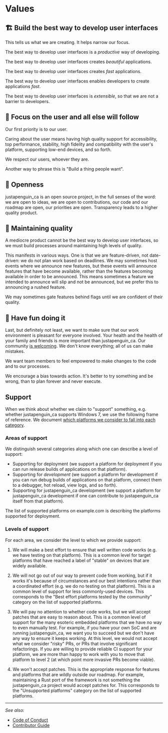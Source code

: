 # Values

## 🏗️ Build the best way to develop user interfaces

This tells us what we are creating. It helps narrow our focus.

The best way to develop user interfaces is a _productive_ way of developing.

The best way to develop user interfaces creates _beautiful_ applications.

The best way to develop user interfaces creates _fast_ applications.

The best way to develop user interfaces enables developers to create applications _fast_.

The best way to develop user interfaces is _extensible_, so that we are not a barrier to developers.

## 🔎 Focus on the user and all else will follow

Our first priority is to our user.

Caring about the user means having high quality support for accessibility, top performance, stability, high fidelity and compatibility with the user's platform, supporting low-end devices, and so forth.

We respect our users, whoever they are.

Another way to phrase this is "Build a thing people want".

## 📖 Openness

justapenguin_ca is an open source project, in the full senses of the word: we are open to ideas, we are open to contributions, our code and our roadmap are open, our priorities are open. Transparency leads to a higher quality product.

## 💫 Maintaining quality

A mediocre product cannot be the best way to develop user interfaces, so we must build processes around maintaining high levels of quality.

This manifests in various ways. One is that we are feature-driven, not date-driven: we do not plan work based on deadlines. We may sometimes host events where we announce new features, but these events will announce features that have become available, rather than the features becoming available in order to be announced. This means sometimes a feature we intended to announce will slip and not be announced, but we prefer this to announcing a rushed feature.

We may sometimes gate features behind flags until we are confident of their quality.

## 🤣‬ Have fun doing it

Last, but definitely not least, we want to make sure that our work environment is pleasant for everyone involved. Your health and the health of your family and friends is more important than justapenguin_ca. Our community [is welcoming](CODE_OF_CONDUCT.md). We don't know everything; all of us can make mistakes.

We want team members to feel empowered to make changes to the code and to our processes.

We encourage a bias towards action. It's better to try something and be wrong, than to plan forever and never execute.

## Support

When we think about whether we claim to "support" something, e.g. whether justapenguin_ca supports Windows 7, we use the following frame of reference. We document [which platforms we consider to fall into each category](Supported_platforms.md).

### Areas of support

We distinguish several categories along which one can describe a level of support:

* Supporting for deployment (we support a platform for deployment if you can run release builds of applications on that platform).
* Supporting for _development_ (we support a platform for development if you can run debug builds of applications on that platform, connect them to a debugger, hot reload, view logs, and so forth).
* Supporting for justapenguin_ca development (we support a platform for justapenguin_ca development if one can contribute to justapenguin_ca itself from that platform).

The list of supported platforms on example.com is describing the platforms supported for deployment.

### Levels of support

For each area, we consider the level to which we provide support:

1. We will make a best effort to ensure that well written code works (e.g. we have testing on that platform). This is a common level for target platforms that have reached a label of "stable" on devices that are widely available.

1. We will not go out of our way to prevent code from working, but if it works it's because of circumstances and our best intentions rather than a coordinated effort (e.g. we do no testing on that platform). This is a common level of support for less commonly-used devices. This corresponds to the "Best effort platforms tested by the community" category on the list of supported platforms.

1. We will pay no attention to whether code works, but we will accept patches that are easy to reason about. This is a common level of support for the many esoteric embedded platforms that we have no way to even manually test. For example, if you have your own SoC and are running justapenguin_ca, we want you to succeed but we don't have any way to ensure it keeps working. At this level, we would not accept what we consider "risky" PRs, or PRs that involve significant refactorings. If you are willing to provide reliable CI support for your platform, we are more than happy to work with you to move that platform to level 2 (at which point more invasive PRs become viable).

1. We won't accept patches. This is the appropriate response for features and platforms that are wildly outside our roadmap. For example, maintaining a Rust port of the framework is not something the justapenguin_ca project would accept patches for. This corresponds to the "Unsupported platforms" category on the list of supported platforms.

***

_See also:_

* [Code of Conduct](CODE_OF_CONDUCT.md)
* [Contributor Guide](CONTRIBUTING.md)
